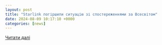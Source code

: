 ```yaml
---
layout: post
title: "Starlink погіршили ситуацію зі спостереженнями за Всесвітом"
date: 2024-08-09 10:17:10 +0000
categories: [news]
---
```


[Читати далі](https://universemagazine.com/yaskravishi-za-zvychajni-starlink-novi-suputnyky-spacex-pogirshyly-sytuacziyu-dlya-astronomiv/)
